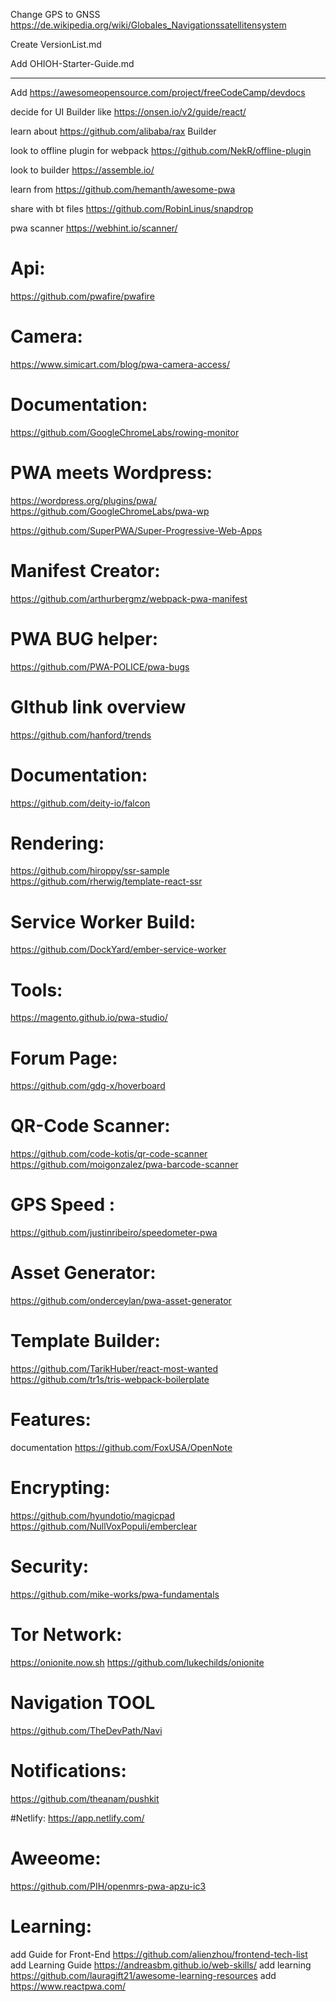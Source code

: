 Change GPS  to GNSS   https://de.wikipedia.org/wiki/Globales_Navigationssatellitensystem

Create VersionList.md

Add OHIOH-Starter-Guide.md 




-------------------------------------------------------------------

Add https://awesomeopensource.com/project/freeCodeCamp/devdocs

decide for UI  Builder like https://onsen.io/v2/guide/react/

learn about https://github.com/alibaba/rax Builder

look to offline  plugin  for webpack https://github.com/NekR/offline-plugin

look to builder https://assemble.io/

learn  from https://github.com/hemanth/awesome-pwa

share with bt files  https://github.com/RobinLinus/snapdrop

pwa scanner https://webhint.io/scanner/

# Api:
https://github.com/pwafire/pwafire

# Camera:
https://www.simicart.com/blog/pwa-camera-access/

# Documentation:
https://github.com/GoogleChromeLabs/rowing-monitor

# PWA  meets Wordpress:
https://wordpress.org/plugins/pwa/
https://github.com/GoogleChromeLabs/pwa-wp

https://github.com/SuperPWA/Super-Progressive-Web-Apps

# Manifest Creator:
https://github.com/arthurbergmz/webpack-pwa-manifest

# PWA BUG helper:
https://github.com/PWA-POLICE/pwa-bugs

# GIthub link overview
https://github.com/hanford/trends
# Documentation:
https://github.com/deity-io/falcon

# Rendering:
https://github.com/hiroppy/ssr-sample
https://github.com/rherwig/template-react-ssr

# Service Worker Build:
https://github.com/DockYard/ember-service-worker

# Tools:
https://magento.github.io/pwa-studio/
# Forum Page:
https://github.com/gdg-x/hoverboard

# QR-Code Scanner:
https://github.com/code-kotis/qr-code-scanner
https://github.com/moigonzalez/pwa-barcode-scanner

# GPS Speed :
https://github.com/justinribeiro/speedometer-pwa

# Asset Generator:
https://github.com/onderceylan/pwa-asset-generator

# Template Builder:
https://github.com/TarikHuber/react-most-wanted
https://github.com/tr1s/tris-webpack-boilerplate

# Features:
documentation https://github.com/FoxUSA/OpenNote

# Encrypting:
https://github.com/hyundotio/magicpad
https://github.com/NullVoxPopuli/emberclear

# Security:
https://github.com/mike-works/pwa-fundamentals

# Tor Network:
https://onionite.now.sh
https://github.com/lukechilds/onionite

# Navigation TOOL
https://github.com/TheDevPath/Navi

# Notifications:
https://github.com/theanam/pushkit

#Netlify:
https://app.netlify.com/

# Aweeome:
https://github.com/PIH/openmrs-pwa-apzu-ic3

# Learning:
add  Guide for Front-End https://github.com/alienzhou/frontend-tech-list
add Learning Guide https://andreasbm.github.io/web-skills/
add learning https://github.com/lauragift21/awesome-learning-resources
add  https://www.reactpwa.com/
